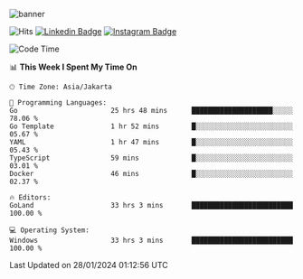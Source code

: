 ![banner](https://readme-typing-svg.herokuapp.com/?lines=Hello,+There!+👋;This+is+ryanbekhen....;Nice+to+meet+you!&center=false)

![Hits](https://hits.seeyoufarm.com/api/count/incr/badge.svg?url=https%3A%2F%2Fgithub.com%2Fryanbekhen%2Fhit-counter&count_bg=%2379C83D&title_bg=%23555555&icon=github.svg&icon_color=%23E7E7E7&title=Provile+views&edge_flat=true)
[![Linkedin Badge](https://img.shields.io/badge/-LinkedIn-0e76a8?style=flat-square&logo=Linkedin&logoColor=white)](https://linkedin.com/in/ryanbekhen)
[![Instagram Badge](https://img.shields.io/badge/-Instagram-e4405f?style=flat-square&logo=Instagram&logoColor=white)](https://instagram.com/ryanbekhen.dev/)

<!--START_SECTION:waka-->
![Code Time](http://img.shields.io/badge/Code%20Time-1%2C006%20hrs%2043%20mins-blue)

📊 **This Week I Spent My Time On** 

```text
🕑︎ Time Zone: Asia/Jakarta

💬 Programming Languages: 
Go                       25 hrs 48 mins      ████████████████████░░░░░   78.06 % 
Go Template              1 hr 52 mins        █░░░░░░░░░░░░░░░░░░░░░░░░   05.67 % 
YAML                     1 hr 47 mins        █░░░░░░░░░░░░░░░░░░░░░░░░   05.43 % 
TypeScript               59 mins             █░░░░░░░░░░░░░░░░░░░░░░░░   03.01 % 
Docker                   46 mins             █░░░░░░░░░░░░░░░░░░░░░░░░   02.37 % 

🔥 Editors: 
GoLand                   33 hrs 3 mins       █████████████████████████   100.00 % 

💻 Operating System: 
Windows                  33 hrs 3 mins       █████████████████████████   100.00 % 
```


 Last Updated on 28/01/2024 01:12:56 UTC
<!--END_SECTION:waka-->
